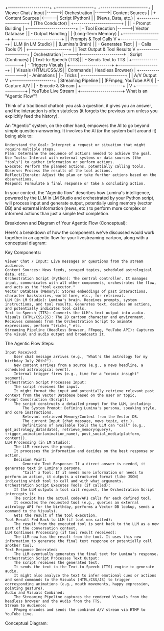 +---------------------+      +-------------------+      +------------------------+
| Viewer Chat / Input |----->| Orchestration     |----->| Content Sources        |
| + Content Sources   |<-----| Script (Python)   |      | (News, Data, etc.)     |
+---------------------+      | (The Conductor)   |      +------------------------+
                             |                   |
                             | - Prompt Building |      +------------------------+
                             | - Tool Execution  |----->| Vector Database        |
                             | - Output Handling |      | (Long-Term Memory)     |
                             +-------------------+      +------------------------+
                                      |
                                      | Prompts & Tool Calls
                                      V
                              +--------------------+
                              | LLM (in LM Studio) |
                              | (Lumina's Brain)   |
                              | - Generates Text   |
                              | - Calls Tools (?)  |
                              +--------------------+
                                      |
                                      | Text Output & Tool Results
                                      V
                             +---------------------+
                             | Orchestration       |----->+---------------------+
                             | Script (Continues)  |      | Text-to-Speech (TTS)|
                             | - Sends Text to TTS |      +---------------------+
                             | - Triggers Visuals  |
                             +---------------------+      +---------------------+
                                      |                   | Visuals (HTML/CSS/JS|
                                      | Commands          | Headless Browser)   |
                                      +------------------>| - Animations        |
                                                          | - Tricks            |
                                                          +---------------------+
                                                                    |
                                                                    | A/V Output
                                                                    V
                                                           +---------------------+
                                                           | Streaming Pipeline  |
                                                           | (FFmpeg, YouTube API)|
                                                           | - Capture A/V       |
                                                           | - Encode & Stream   |
                                                           +---------------------+
                                                                    |
                                                                    V
                                                           +---------------------+
                                                           | YouTube Live Stream |
                                                           +---------------------+
What is an "Agentic Flow"?

Think of a traditional chatbot: you ask a question, it gives you an answer, and the interaction is often stateless (it forgets the previous turn unless you explicitly feed the history).

An "Agentic" system, on the other hand, empowers the AI to go beyond simple question-answering. It involves the AI (or the system built around it) being able to:

    Understand the Goal: Interpret a request or situation that might require multiple steps.
    Plan: Determine the sequence of actions needed to achieve the goal.
    Use Tools: Interact with external systems or data sources (the "tools") to gather information or perform actions.
    Execute: Perform the planned actions, potentially calling tools.
    Observe: Process the results of the tool actions.
    Reflect/Iterate: Adjust the plan or take further actions based on the observations.
    Respond: Formulate a final response or take a concluding action.

In your context, the "Agentic flow" describes how Lumina's intelligence, powered by the LLM in LM Studio and orchestrated by your Python script, will process input and generate output, potentially using memory (vector DB) and external information (news, etc.) to perform more complex or informed actions than just a simple text completion.

Breakdown and Diagram of Your Agentic Flow (Conceptual):

Here's a breakdown of how the components we've discussed would work together in an agentic flow for your livestreaming cartoon, along with a conceptual diagram:

Key Components:

    Viewer Chat / Input: Live messages or questions from the stream audience.
    Content Sources: News feeds, scraped topics, scheduled astrological data, etc.
    Orchestration Script (Python): The central controller. It manages input, communicates with all other components, orchestrates the flow, and acts as the "tool executor."
    Vector Database (Memory): Stores embeddings of past interactions, character backstories, world lore, etc., for retrieval.
    LLM (in LM Studio): Lumina's brain. Receives prompts, system instructions, and tool results. Generates text, decides on actions, and potentially indicates tool calls.
    Text-to-Speech (TTS): Converts the LLM's text output into audio.
    Visuals (HTML/CSS/JS): The 2D cartoon character and environment. Receives commands from the Orchestration Script to animate expressions, perform "tricks," etc.
    Streaming Pipeline (Headless Browser, FFmpeg, YouTube API): Captures the visual and audio output and broadcasts it.

The Agentic Flow Steps:

    Input Received:
        User chat message arrives (e.g., "What's the astrology for my birthday July 20th?").
        New content arrives from a source (e.g., a news headline, a scheduled astrological event).
        Internal trigger fires (e.g., time for a "cosmic insight" segment).
    Orchestration Script Processes Input:
        The script receives the input.
        It might format the input and potentially retrieve relevant past context from the Vector Database based on the user or topic.
    Prompt Construction (Script):
        The script constructs a detailed prompt for the LLM, including:
            The System Prompt: Defining Lumina's persona, speaking style, and core instructions.
            Relevant retrieved Memory/Context from the Vector DB.
            The current Input (chat message, news topic, etc.).
            Definitions of available Tools the LLM can "call" (e.g., get_astrology_data(date), retrieve_memory(query), trigger_animation(animation_name), post_social_media(platform, content)).
    LLM Processing (in LM Studio):
        The LLM receives the prompt.
        It processes the information and decides on the best response or action.
        Decision Point:
            Generate Text Response: If a direct answer is needed, it generates text in Lumina's persona.
            "Call" a Tool: If it needs more information or needs to perform an action, it outputs a structured format (like JSON) indicating which tool to call and with what arguments.
    Orchestration Script Executes Tools (if called):
        If the LLM outputs a tool call request, the Orchestration Script intercepts it.
        The script has the actual code/API calls for each defined tool.
        It executes the requested tool (e.g., queries an external astrology API for the birthday, performs a Vector DB lookup, sends a command to the Visuals).
        Gets the result of the tool execution.
    Tool Result Fed Back to LLM (if tool was called):
        The result from the executed tool is sent back to the LLM as a new part of the conversation context.
    LLM Continues Processing (if tool result received):
        The LLM now has the result from the tool. It uses this new information to generate the final text response or potentially call another tool.
    Text Response Generated:
        The LLM eventually generates the final text for Lumina's response.
    Orchestration Script Processes Text Output:
        The script receives the generated text.
        It sends the text to the Text-to-Speech (TTS) engine to generate audio.
        It might also analyze the text to infer emotional cues or actions and send commands to the Visuals (HTML/CSS/JS) to trigger corresponding animations (e.g., mouth movements, happy expression, pointing gesture).
    Audio and Visuals Combined:
        The Streaming Pipeline captures the rendered Visuals from the headless browser and the Audio from the TTS.
    Stream to Audience:
        FFmpeg encodes and sends the combined A/V stream via RTMP to YouTube Live.

Conceptual Diagram:

